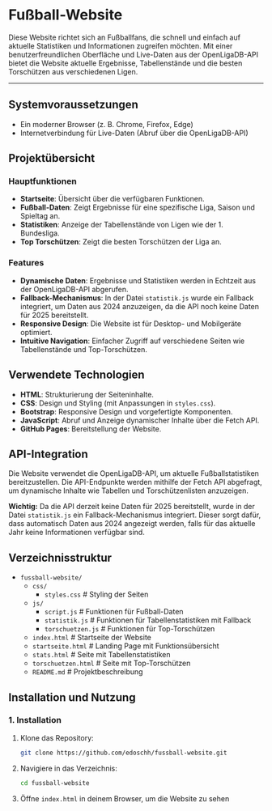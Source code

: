 # Fußball-Website


Diese Website richtet sich an Fußballfans, die schnell und einfach auf aktuelle Statistiken und Informationen zugreifen möchten. Mit einer benutzerfreundlichen Oberfläche und Live-Daten aus der OpenLigaDB-API bietet die Website aktuelle Ergebnisse, Tabellenstände und die besten Torschützen aus verschiedenen Ligen.

---

## Systemvoraussetzungen
- Ein moderner Browser (z. B. Chrome, Firefox, Edge)
- Internetverbindung für Live-Daten (Abruf über die OpenLigaDB-API)


## Projektübersicht


### Hauptfunktionen
- **Startseite**: Übersicht über die verfügbaren Funktionen.
- **Fußball-Daten**: Zeigt Ergebnisse für eine spezifische Liga, Saison und Spieltag an.
- **Statistiken**: Anzeige der Tabellenstände von Ligen wie der 1. Bundesliga.
- **Top Torschützen**: Zeigt die besten Torschützen der Liga an.

### Features
- **Dynamische Daten**: Ergebnisse und Statistiken werden in Echtzeit aus der OpenLigaDB-API abgerufen.
- **Fallback-Mechanismus**: In der Datei `statistik.js` wurde ein Fallback integriert, um Daten aus 2024 anzuzeigen, da die API noch keine Daten für 2025 bereitstellt.
- **Responsive Design**: Die Website ist für Desktop- und Mobilgeräte optimiert.
- **Intuitive Navigation**: Einfacher Zugriff auf verschiedene Seiten wie Tabellenstände und Top-Torschützen.


## Verwendete Technologien
- **HTML**: Strukturierung der Seiteninhalte.
- **CSS**: Design und Styling (mit Anpassungen in `styles.css`).
- **Bootstrap**: Responsive Design und vorgefertigte Komponenten.
- **JavaScript**: Abruf und Anzeige dynamischer Inhalte über die Fetch API.
- **GitHub Pages**: Bereitstellung der Website.

## API-Integration
Die Website verwendet die OpenLigaDB-API, um aktuelle Fußballstatistiken bereitzustellen. Die API-Endpunkte werden mithilfe der Fetch API abgefragt, um dynamische Inhalte wie Tabellen und Torschützenlisten anzuzeigen.

**Wichtig:** Da die API derzeit keine Daten für 2025 bereitstellt, wurde in der Datei `statistik.js` ein Fallback-Mechanismus integriert. Dieser sorgt dafür, dass automatisch Daten aus 2024 angezeigt werden, falls für das aktuelle Jahr keine Informationen verfügbar sind.



## Verzeichnisstruktur

- `fussball-website/`
  - `css/`
    - `styles.css`  # Styling der Seiten
  - `js/`
    - `script.js`   # Funktionen für Fußball-Daten
    - `statistik.js` # Funktionen für Tabellenstatistiken mit Fallback
    - `torschuetzen.js` # Funktionen für Top-Torschützen
  - `index.html`    # Startseite der Website
  - `startseite.html` # Landing Page mit Funktionsübersicht
  - `stats.html`    # Seite mit Tabellenstatistiken
  - `torschuetzen.html` # Seite mit Top-Torschützen
  - `README.md`     # Projektbeschreibung


## Installation und Nutzung


### 1. Installation
1. Klone das Repository:
   ```bash
   git clone https://github.com/edoschh/fussball-website.git
   ```
2. Navigiere in das Verzeichnis:
   ```bash
   cd fussball-website
   ```
3. Öffne `index.html` in deinem Browser, um die Website zu sehen
